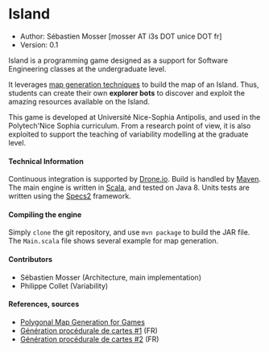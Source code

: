 Island
======

* Author: Sébastien Mosser [mosser AT i3s DOT unice DOT fr]
* Version: 0.1

Island is a programming game designed as a support for Software Engineering classes at the undergraduate level. 

It leverages [map generation techniques](http://www-cs-students.stanford.edu/~amitp/game-programming/polygon-map-generation/) to build the map of an Island. Thus, students can create their own **explorer bots** to discover and exploit the amazing resources available on the Island.

This game is developed at Université Nice-Sophia Antipolis, and used in the Polytech'Nice Sophia curriculum. From a research point of view, it is also exploited to support the teaching of variability modelling at the graduate level. 

#### Technical Information

Continuous integration is supported by [Drone.io](https://drone.io/github.com/ace-design/island/latest). Build is handled by [Maven](http://maven.apache.org/). The main engine is written in [Scala](http://www.scala-lang.org/), and tested on Java 8. Units tests are written using the [Specs2](http://etorreborre.github.io/specs2/) framework.

#### Compiling the engine

Simply `clone` the git repository, and use `mvn package` to build the JAR file. The `Main.scala` file shows several example for map generation.

#### Contributors

* Sébastien Mosser (Architecture, main implementation)
* Philippe Collet  (Variability)

#### References, sources

* [Polygonal Map Generation for Games](http://www-cs-students.stanford.edu/~amitp/game-programming/polygon-map-generation/)
* [Génération procédurale de cartes #1](http://linuxfr.org/news/je-cree-mon-jeu-video-e10-generation-procedurale-de-carte-partie-1) (FR)
* [Génération procédurale de cartes #2](http://linuxfr.org/news/je-cree-mon-jeu-video-e11-generation-procedurale-de-carte-partie-2) (FR)
